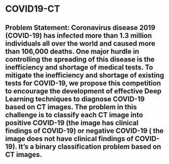# COVID19-CT
## Problem Statement: Coronavirus disease 2019 (COVID-19) has infected more than 1.3 million individuals all over the world and caused more than 106,000 deaths. One major hurdle in controlling the spreading of this disease is the inefficiency and shortage of medical tests. To mitigate the inefficiency and shortage of existing tests for COVID-19, we propose this competition to encourage the development of effective Deep Learning techniques  to diagnose COVID-19 based on CT images.  The problem in this challenge is to classify each CT image into positive COVID-19 (the image has  clinical findings of COVID-19) or negative COVID-19 ( the image does not have clinical findings of COVID-19). It’s a binary classification problem based on CT images.
